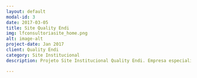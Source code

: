 ```yaml
---
layout: default
modal-id: 3
date: 2017-03-05
title: Site Quality Endi
img: lfconsultoriasite_home.png
alt: image-alt
project-date: Jan 2017
client: Quality Endi
category: Site Institucional
description: Projeto Site Institucional Quality Endi. Empresa especializada em Ensaios não Destrutivos e Inspeções. Feito com CMS Wodpress e Tema Ark Premium.

---
```

